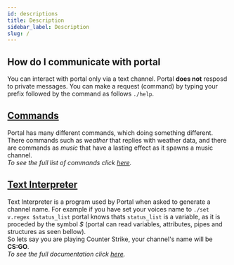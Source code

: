 ```yaml
---
id: descriptions
title: Description
sidebar_label: Description
slug: /
---
```


## How do I communicate with portal

You can interact with portal only via a text channel.
Portal **does not** resposd to private messages. You
can make a request (command) by typing your prefix followed
by the command as follows `./help`.

## [Commands](commands/description)

Portal has many different commands, which doing something different.
There commands such as *weather* that replies with weather data, and there
are commands as *music* that have a lasting effect as it spawns a music
channel.<br />
*To see the full list of commands click [here](commands/description).*

## [Text Interpreter](interpreter/description)

Text Interpreter is a program used by Portal when asked to generate
a channel name. For example if you have set your voices name to
`./set v.regex $status_list` portal knows thats `status_list` is a 
variable, as it is proceded by the symbol _$_  (portal can read variables,
attributes, pipes and structures as seen bellow).<br />
So lets say you are playing Counter Strike, your channel's name will be
__CS:GO__.<br />
*To see the full documentation click [here](interpreter/description).*

<!-- ---

## Admonitions

:::note

This is a note

:::

:::tip

This is a tip

:::

:::important

This is important

:::

:::caution

This is a caution

:::

:::warning

This is a warning

::: -->
